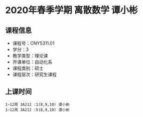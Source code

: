 # 2020年春季学期 离散数学 谭小彬






## 课程信息

- 课程号：CNY5311.01
- 学分：3
- 教学类型：理论课
- 开课单位：自动化系
- 课程类别：硕士
- 课程层次：研究生课程

## 上课时间

```
1~12周 3A212 :1(8,9,10) 谭小彬
1~12周 3A212 :5(8,9,10) 谭小彬
```

